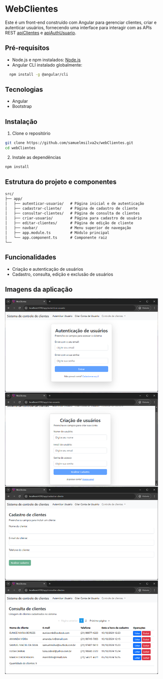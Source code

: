 # WebClientes
Este é um front-end construído com Angular para gerenciar clientes, criar e autenticar usuários, fornecendo uma interface para interagir com as APIs REST [apiClientes](https://github.com/samuelmsilva2v/apiClientes) e [apiAuthUsuario](https://github.com/samuelmsilva2v/apiAuthUsuarios).

## Pré-requisitos
- Node.js e npm instalados: [Node.js](https://nodejs.org/)
- Angular CLI instalado globalmente:
```bash
  npm install -g @angular/cli
```

## Tecnologias
* Angular
* Bootstrap

## Instalação
1. Clone o repositório
```bash
git clone https://github.com/samuelmsilva2v/webClientes.git
cd webClientes
```
2. Instale as dependências
```bash
npm install
```

## Estrutura do projeto e componentes
```plaintext
src/
├── app/
│   ├── autenticar-usuario/   # Página inicial e de autenticação
│   ├── cadastrar-cliente/    # Página de cadastro de cliente
│   ├── consultar-clientes/   # Página de consulta de clientes
│   ├── criar-usuario/        # Página para cadastro de usuário
│   ├── editar-clientes/      # Página de edição de cliente
│   ├── navbar/               # Menu superior de navegação
│   ├── app.module.ts         # Módulo principal
│   └── app.component.ts      # Componente raiz
└── 
```

## Funcionalidades
* Criação e autenticação de usuários
* Cadastro, consulta, edição e exclusão de usuários

## Imagens da aplicação
![Auth](https://github.com/samuelmsilva2v/assets/blob/main/apiClientes/Captura%20de%20tela%202024-11-01%20191126.png)
![Register](https://github.com/samuelmsilva2v/assets/blob/main/apiClientes/Captura%20de%20tela%202024-11-01%20191150.png)
![Register Client](https://github.com/samuelmsilva2v/assets/blob/main/apiClientes/Captura%20de%20tela%202024-11-01%20191335.png)
![Client List](https://github.com/samuelmsilva2v/assets/blob/main/apiClientes/Captura%20de%20tela%202024-11-01%20191358.png)

